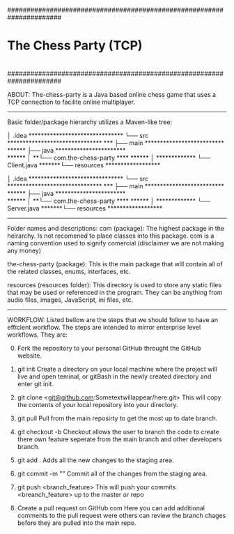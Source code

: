 ######################################################################
#                                                                    #
#                                                                    #
#                  The Chess Party (TCP)                             #
#                                                                    #
#                                                                    #
######################################################################

ABOUT:
The-chess-party is a Java based online chess game that uses a TCP connection
to facilite online multiplayer.

-----------------------------------------------------------------------

Basic folder/package hierarchy utilizes a Maven-like tree:

│ .idea *******************************
└── src *******************************
*** ├── main **************************
****** ├── java ***********************  
****** │ **└── com.the-chess-party ****
****** │ ************* └── Client.java
*******└── resources ******************
   
   
│ .idea *******************************
└── src *******************************
*** ├── main **************************
****** ├── java ***********************  
****** │ **└── com.the-chess-party ****
****** │ ************* └── Server.java
*******└── resources ******************
       
 ------------------------------------------------------------------------------
 
 Folder names and descriptions:
 com (package): The highest package in the heirarchy. Is not recomened to
 place classes into this package. com is a naming convention used to signify
 comercial (disclaimer we are not making any money)
 
 the-chess-party (package): This is the main package that will contain all of the
 related classes, enums, interfaces, etc.
 
 resources (resources folder): This directory is used to store any static files
 that may be used or referenced in the program. They can be anything from
 audio files, images, JavaScript, ini files, etc.
 
 ------------------------------------------------------------------------------
 
 WORKFLOW:
 Listed bellow are the steps that we should follow to have an efficient workflow.
 The steps are intended to mirror enterprise level workflows. They are:
 
 0. Fork the repository to your personal GitHub throught the GitHub website.
 
 1. git init
 Create a directory on your local machine where the project will live and open 
 teminal, or gitBash in the newly created directory and enter git init.
 
 2. git clone <git@github.com:Sometextwillappear/here.git>
 This will copy the contents of your local repository into your directory.
 
 3. git pull 
 Pull from the main reposirty to get the most up to date branch.
 
 4. git checkout -b <name of branch or feature>
 Checkout allows the user to branch the code to create there own feature seperate
 from the main branch and other developers branch. 
 
 5. git add .
 Adds all the new changes to the staging area.
 
 6. git commit -m "<enter a comment about your commit changes here>"
 Commit all of the changes from the staging area. 
 
 7. git push <origin> <branch_feature>
 This will push your commits <breanch_feature> up to the master or <origin> repo
 
 8. Create a pull request on GitHub.com
 Here you can add additional comments to the pull request were others can review 
 the branch chages before they are pulled into the main repo.
 
